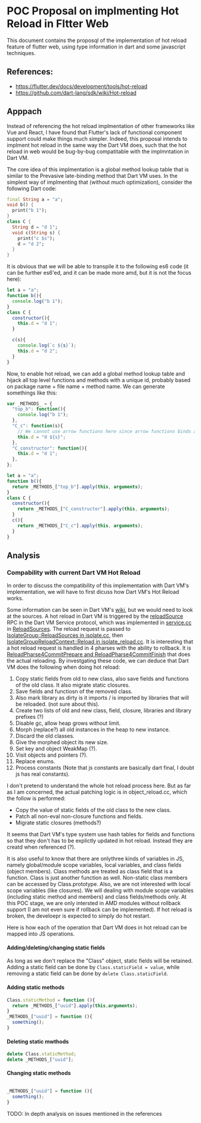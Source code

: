 # POC Proposal on implmenting Hot Reload in Fltter Web

This document contains the proposql of the implementation of hot reload feature 
of flutter web, using type information in dart and some javascript techniques.

## References:

- https://flutter.dev/docs/development/tools/hot-reload
- https://github.com/dart-lang/sdk/wiki/Hot-reload

## Apppach

Instead of referencing the hot reload implmentation of other frameworks like 
Vue and React, I have found that Flutter's lack of functional component support 
could make things much simpler. Indeed, this proposal intends to implment hot 
reload in the same way the Dart VM does, such that the hot reload in web would 
be bug-by-bug compatitable with the implmntation in Dart VM.

The core idea of this implmentation is a global method lookup table that 
is similar to the Prevasive late-binding method that Dart VM uses. In the 
simplest way of implmenting that (without much optimization), consider the 
following Dart code:

```dart
final String a = "a";
void b() {
  print("b 1");
}
class C {
  String d = "d 1";
  void c(String s) {
    print("c $s");
    d = "d 2";
  }
}
```

It is obvious that we will be able to transpile it to the following es6 code 
(it can be further es6'ed, and it can be made more amd, but it is not the focus here):

```js
let a = "a";
function b(){
  console.log("b 1");
}
class C {
  constructor(){
    this.d = "d 1";
  }

  c(s){
    console.log(`c ${s}`);
    this.d = "d 2";
  }
}
```

Now, to enable hot reload, we can add a global method lookup table and hijack 
all top level functions and methods with a unique id, probably based on package 
name + file name + method name. We can generate somethings like this:

```js
var _METHODS_ = {
  "top_b": function(){
    console.log("b 1");
  },
  "C_c": function(s){
    // We cannot use arrow functions here since arrow functions binds autmatically
    this.d = "d ${s}";
  },
  "C_constructor": function(){
    this.d = "d 1";
  },
};

let a = "a";
function b(){
  return _METHODS_["top_b"].apply(this, arguments);
}
class C {
  constructor(){
    return _METHODS_["C_constructor"].apply(this, arguments);
  }
  c(){
    return _METHODS_["C_c"].apply(this, arguments);
  }
}

```


## Analysis

### Compability with current Dart VM Hot Reload

In order to discuss the compatibility of this implementation with Dart VM's 
implementation, we will have to first dicuss how Dart VM's Hot Reload works.

Some information can be seen in Dart VM's [wiki][1], but we would need to look at 
the sources. A hot reload in Dart VM is triggered by the [reloadSource][2] RPC in 
the Dart VM Service protocol, which was implemented in [service.cc][3] in 
[ReloadSources][4]. The reload request is passed to [IsolateGroup::ReloadSources in isolate.cc][5], then [IsolateGroupReloadContext::Reload in isolate_reload.cc][6]. 
It is interesting that a hot reload request is handled in 4 pharses with 
the ability to rollback. It is [ReloadPharse4CommitPrepare and ReloadPharse4CommitFinish][8] 
that does the actual reloading. By investgating these code, we can deduce that Dart VM 
does the following when doing hot reload:

1. Copy static fields from old to new class, also save fields and functions of 
   the old class. It also migrate static closures.
2. Save fields and functiosn of the removed class.
3. Also mark library as dirty is it imports / is imported by libraries that will 
   be reloaded. (not sure about this).
4. Create two lists of old and new class, field, closure, libraries and library prefixes (?)
5. Disable gc, allow heap grows without limit.
6. Morph (replace?) all old instances in the heap to new instance. 
7. Discard the old classes.
8. Give the morphed object its new size.
9. Set key and object WeakMap (?).
10. Visit objects and pointers (?).
11. Replace enums.
12. Process constants (Note that js constants are basically dart final, I doubt js has real constants).

I don't pretend to understand the whole hot reload process here. But as 
far as I am concerned, the actual patching logic is in object_reload.cc, 
which the follow is performed:

- Copy the value of static fields of the old class to the new class.
- Patch all non-eval non-closure functions and fields.
- Migrate static closures (methods?)

It seems that Dart VM's type system use hash tables for fields and 
functions so that they don't has to be explictly updated in hot reload. 
Instead they are creatd when referenced (?).

It is also useful to know that there are onlythree kinds of variables in JS, 
namely global/module scope variables, local variables, and class fields (object members). 
Class methods are treated as class field that is a function. Class is just 
another function as well. Non-static class members can be accessed by Class.prototype.
Also, we are not interested with local scope variables (like closures). We will 
dealing with module scope variables (including static method and members) and 
class fields/methods only. At this POC stage, we are only intersted in 
AMD modules without rollback support (I am not even sure if rollback can be 
implemented). If hot reload is broken, the develoepr is expected to simply do 
hot restart. 

Here is how each of the operation that Dart VM does in hot reload 
can be mapped into JS operations.

#### Adding/deleting/changing static fields

As long as we don't replace the "Class" object, static fields will be 
retained. Adding a static field can be done by `Class.staticField = value`,
while removing a static field can be done by `delete Class.staticField`.

#### Adding static methods

```js
Class.staticMethod = function (){
  return _METHODS_["uuid"].apply(this,arguments);
}
_METHODS_["uuid"] = function (){
  something();
}
```

#### Deleting static mwthods

```js
delete Class.staticMethod;
delete _METHODS_["uuid"];
```

#### Changing static methods

```js

_METHODS_["uuid"] = function (){
  something();
}
```


[1]: https://github.com/dart-lang/sdk/wiki/Hot-reload
[2]: https://github.com/dart-lang/sdk/blob/master/runtime/vm/service/service.md#reloadsources
[3]: https://github.com/dart-lang/sdk/blob/master/runtime/vm/service.cc
[4]: https://github.com/dart-lang/sdk/blob/master/runtime/vm/service.cc#L3397
[5]: https://github.com/dart-lang/sdk/blob/master/runtime/vm/isolate.cc#L2061
[6]: https://github.com/dart-lang/sdk/blob/master/runtime/vm/isolate_reload.cc#L551
[7]: https://github.com/dart-lang/sdk/blob/master/runtime/vm/isolate_reload.cc#L2407
[8]: https://github.com/dart-lang/sdk/blob/master/runtime/vm/isolate_reload.cc#L1088


TODO: In depth analysis on issues mentioned in the references
